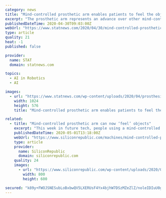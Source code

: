 ```yaml
---
category: news
title: "Mind-controlled prosthetic arm enables patients to feel the objects they grip"
excerpt: "The prosthetic arm represents an advance over other mind-controlled bionic limbs under development, the researchers said."
publishedDateTime: 2020-04-30T09:03:00Z
webUrl: "https://www.statnews.com/2020/04/30/mind-controlled-prosthetic-arm-patients-feel-objects/"
type: article
quality: 21
heat: -1
published: false

provider:
  name: STAT
  domain: statnews.com

topics:
  - AI in Robotics
  - AI

images:
  - url: "https://www.statnews.com/wp-content/uploads/2020/04/prosthesis-1024x576.jpg"
    width: 1024
    height: 576
    title: "Mind-controlled prosthetic arm enables patients to feel the objects they grip"

related:
  - title: "Mind-controlled prosthetic arm can now ‘feel’ objects"
    excerpt: "This week in future tech, people using a mind-controlled prosthetic arm can now experience sensations of touch in everyday objects."
    publishedDateTime: 2020-05-01T13:18:00Z
    webUrl: "https://www.siliconrepublic.com/machines/mind-controlled-prosthetic-arm"
    type: article
    provider:
      name: SiliconRepublic
      domain: siliconrepublic.com
    quality: 24
    images:
      - url: "https://www.siliconrepublic.com/wp-content/uploads/2020/05/Protes_NB_190925_02-1.jpg"
        width: 800
        height: 600

secured: "k89y+FWOJSNESubLoBxbwQV5LXERUsF4Yx4bjhW7DSzMZeZlZ/noleIDIuU0gRHZl4RV+EEeIiwkzPa+F9x28JhLm3MHkpfZSZ5+T7XHjDhDt9tBJi1f5HWKx0GZzrCtEPt3m9FHhE0MzbD53MRo6KEB5sHET221F7Dbw56YuTYxnhYfD1uzFTUCEFYgXtrUZdhl0Vd+FR6ETPrlzBJIfon1PYVWqNAfd2PGlzY2CTU7RmgSU2KbW51fC1ieCJNwKo4kcqumEJ4FAlMtjuivNlrf/ZOTjEi4h4ZKNRjqOEpdNDDw4cNAi1jTH5ECpilqBvyXmwsmEdPXhWi1Th5kIhhXSn033dZpkYHB40VtZEwk04pTV+Iv7QGRZfHJloYDNJpHBFWBQLHzuR+5jNy1IScOKNX0F81XNCFAXfMihtGErGZgq5r2+9ijcw9oMm0yO35DMMO87gZtLqxjp446fa048ffkutLmLZonWIt61tM=;Y3kc/vd+WTPP1/55avSeig=="
---
```


